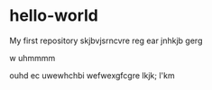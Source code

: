 # hello-world
My first repository
skjbvjsrncvre
reg
ear jnhkjb
gerg

w
uhmmmm

ouhd ec uwewhchbi
wefwexgfcgre
lkjk;
l'km
